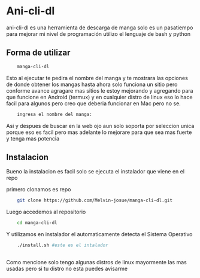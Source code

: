 # Ani-cli-dl

ani-cli-dl es una herramienta de descarga de manga solo es un pasatiempo para mejorar mi nivel de programación utilizo el lenguaje de bash y python

## Forma de utilizar

```bash
    manga-cli-dl
```

Esto al ejecutar te pedira el nombre del manga y te mostrara las opciones de donde obtener los mangas hasta ahora solo funciona un sitio pero conforme avance agragare mas sitios le estoy mejorando y agregando para que funcione en Android (termux) y en cualquier distro de linux eso lo hace facil para algunos pero creo que deberia funcionar en Mac pero no se.

```bash
    ingresa el nombre del manga:
```

Asi y despues de buscar en la web ojo aun solo soporta por seleccion unica porque eso es facil pero mas adelante lo mejorare para que sea mas fuerte y tenga mas potencia

## Instalacion

Bueno la instalacion es facil solo se ejecuta el instalador que viene en el repo

primero clonamos es repo

```bash
    git clone https://github.com/Melvin-josue/manga-cli-dl.git
```

Luego accedemos al repositorio

```bash
    cd manga-cli-dl
```

Y utilizamos en instalador el automaticamente detecta el Sistema Operativo

```bash
    ./install.sh #este es el intalador
    
```

Como mencione solo tengo algunas distros de linux mayormente las mas usadas pero si tu distro no esta puedes avisarme